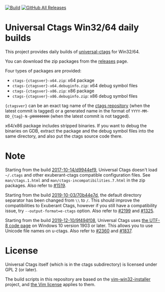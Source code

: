 [![Build](https://github.com/universal-ctags/ctags-win32/actions/workflows/build-ctags.yaml/badge.svg)](https://github.com/universal-ctags/ctags-win32/actions/workflows/build-ctags.yaml)
[![GitHub All Releases](https://img.shields.io/github/downloads/universal-ctags/ctags-win32/total.svg)](https://github.com/universal-ctags/ctags-win32/releases)

# Universal Ctags Win32/64 daily builds

This project provides daily builds of [universal-ctags](https://ctags.io) for Win32/64.

You can download the zip packages from the [releases](https://github.com/universal-ctags/ctags-win32/releases) page.

Four types of packages are provided:

* `ctags-{ctagsver}-x64.zip`: x64 package
* `ctags-{ctagsver}-x64.debuginfo.zip`: x64 debug symbol files
* `ctags-{ctagsver}-x86.zip`: x86 package
* `ctags-{ctagsver}-x86.debuginfo.zip`: x86 debug symbol files

`{ctagsver}` can be an exact tag name of the [ctags repository](https://github.com/universal-ctags/ctags) (when the latest commit is tagged) or a generated name in the format of `YYYY-MM-DD_{tag}-N-gHHHHHHHH` (when the latest commit is not tagged).

x64/x86 package includes stripped binaries. If you want to debug the binaries on GDB, extract the package and the debug symbol files into the same directory, and also put the ctags source code there.

# Note

Starting from the build [2017-10-14/d9944ef9](https://github.com/universal-ctags/ctags-win32/releases/tag/2017-10-14%2Fd9944ef9), Universal Ctags doesn't load `~/.ctags` and other exuberant-ctags compatible configuration files.
See `man/ctags.1.html` and `man/ctags-incompatibilities.7.html` in the zip packages. Also refer to [#1519](https://github.com/universal-ctags/ctags/pull/1519).

Starting from the build [2019-10-03/70b44e7d](https://github.com/universal-ctags/ctags-win32/releases/tag/2019-10-03%2F70b44e7d), the default directory separator has been changed from `\\` to `/`. This should improve the compatibilities to Exuberant Ctags, however if you still have a compatibility issue, try `--output-format=e-ctags` option. Also refer to [#2199](https://github.com/universal-ctags/ctags/pull/2199) and [#1325](https://github.com/universal-ctags/ctags/issues/1325).

Starting from the build [2019-12-10/9f494f08](https://github.com/universal-ctags/ctags-win32/releases/tag/2019-12-10%2F9f494f08), Universal Ctags uses [the UTF-8 code page](https://docs.microsoft.com/en-us/windows/uwp/design/globalizing/use-utf8-code-page) on Windows 10 version 1903 or later. This allows you to use Unicode file names on u-ctags. Also refer to [#2360](https://github.com/universal-ctags/ctags/pull/2360) and [#1837](https://github.com/universal-ctags/ctags/issues/1837).

# License

Universal Ctags itself (which is in the ctags subdirectory) is licensed under GPL 2 (or later).

The build scripts in this repository are based on the [vim-win32-installer](https://github.com/vim/vim-win32-installer) project, and [the Vim license](http://vimhelp.appspot.com/uganda.txt.html#license) applies to them.
